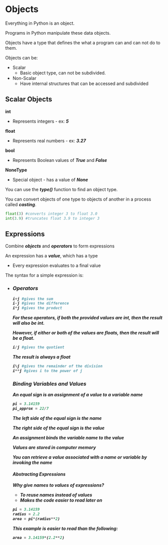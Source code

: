 # Objects

Everything in Python is an object.

Programs in Python manipulate these data objects.

Objects have a type that defines the what a program can and can not do to them.

Objects can be:
-   Scalar
    -   Basic object type, can not be subdivided.
-   Non-Scalar
    -   Have internal structures that can be accessed and subdivided



## Scalar Objects

**int**

-   Represents integers - ex: ***5***

**float**

-   Represents real numbers - ex: ***3.27***

**bool** 

-   Represents Boolean values of ***True*** and ***False***

**NoneType**

-   Special object - has a value of ***None***

    

You can use the ***type()*** function to find an object type.

You can convert objects of one type to objects of another in a process called ***casting***.

```python
float(3) #converts integer 3 to float 3.0
int(3.9) #truncates float 3.9 to integer 3
```





## Expressions

Combine ***objects*** and ***operators*** to form expressions

An expression has a ***value***, which has a type

-   Every expression evaluates to a final value

The syntax for a simple expression is: 

-   ***<object> <operator> <object>***



### Operators

```python
i+j #gives the sum
i-j #gives the difference
i*j #gives the product
```

For these operators, if **both** the provided values are **int**, then the result will also be **int**.

However, if **either or both** of the values are **floats**, then the result will be a **float**.

```python
i/j #gives the quotient
```

The result is **always** a **float**

```python
i%j #gives the remainder of the division
i**j #gives i to the power of j
```



### Binding Variables and Values

An equal sign is an ***assignment*** of a value to a variable name

```python
pi = 3.14159
pi_approx = 22/7
```

The left side of the equal sign is the ***name***

The right side of the equal sign is the ***value***

An assignment ***binds*** the variable name to the value

Values are stored in computer memory

You can ***retrieve*** a ***value*** associated with a name or variable by ***invoking*** the name



#### Abstracting Expressions

Why give names to values of expressions?
-   To reuse names instead of values
-   Makes the code easier to read later on

```python
pi = 3.14159
radius = 2.2
area = pi*(radius**2)
```

This example is easier to read than the following:

```python
area = 3.14159*(2.2**2)
```

